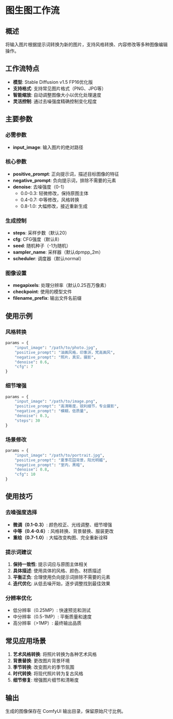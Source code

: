 # 图生图工作流

## 概述
将输入图片根据提示词转换为新的图片，支持风格转换、内容修改等多种图像编辑操作。

## 工作流特点
- **模型**: Stable Diffusion v1.5 FP16优化版
- **支持格式**: 支持常见图片格式（PNG、JPG等）
- **智能缩放**: 自动调整图像大小以优化处理速度
- **灵活控制**: 通过去噪强度精确控制变化程度

## 主要参数

### 必需参数
- **input_image**: 输入图片的绝对路径

### 核心参数
- **positive_prompt**: 正向提示词，描述目标图像的特征
- **negative_prompt**: 负向提示词，排除不需要的元素
- **denoise**: 去噪强度（0-1）
  - 0.0-0.3: 轻微修改，保持原图主体
  - 0.4-0.7: 中等修改，风格转换
  - 0.8-1.0: 大幅修改，接近重新生成

### 生成控制
- **steps**: 采样步数（默认20）
- **cfg**: CFG强度（默认8）
- **seed**: 随机种子（-1为随机）
- **sampler_name**: 采样器（默认dpmpp_2m）
- **scheduler**: 调度器（默认normal）

### 图像设置
- **megapixels**: 处理分辨率（默认0.25百万像素）
- **checkpoint**: 使用的模型文件
- **filename_prefix**: 输出文件名前缀

## 使用示例

### 风格转换
```python
params = {
    "input_image": "/path/to/photo.jpg",
    "positive_prompt": "油画风格，印象派，梵高画风",
    "negative_prompt": "照片，真实，摄影",
    "denoise": 0.6,
    "cfg": 7
}
```

### 细节增强
```python
params = {
    "input_image": "/path/to/image.png",
    "positive_prompt": "高清晰度，锐利细节，专业摄影",
    "negative_prompt": "模糊，低质量",
    "denoise": 0.3,
    "steps": 30
}
```

### 场景修改
```python
params = {
    "input_image": "/path/to/portrait.jpg",
    "positive_prompt": "夏季花园背景，阳光明媚",
    "negative_prompt": "室内，黑暗",
    "denoise": 0.8,
    "cfg": 10
}
```

## 使用技巧

### 去噪强度选择
- **微调（0.1-0.3）**: 颜色校正、光线调整、细节增强
- **中等（0.4-0.6）**: 风格转换、背景替换、服装更改
- **重绘（0.7-1.0）**: 大幅改变构图、完全重新诠释

### 提示词建议
1. **保持一致性**: 提示词应与原图主体相关
2. **具体描述**: 使用具体的风格、颜色、材质描述
3. **平衡正负**: 合理使用负向提示词排除不需要的元素
4. **迭代优化**: 从低去噪开始，逐步调整找到最佳效果

### 分辨率优化
- 低分辨率（0.25MP）: 快速预览和测试
- 中分辨率（0.5-1MP）: 平衡质量和速度
- 高分辨率（>1MP）: 最终输出品质

## 常见应用场景
1. **艺术风格转换**: 将照片转换为各种艺术风格
2. **背景替换**: 更改图片背景环境
3. **季节转换**: 改变图片的季节氛围
4. **时代转换**: 将现代照片转为复古风格
5. **细节修复**: 增强图片细节和清晰度

## 输出
生成的图像保存在 ComfyUI 输出目录，保留原始尺寸比例。